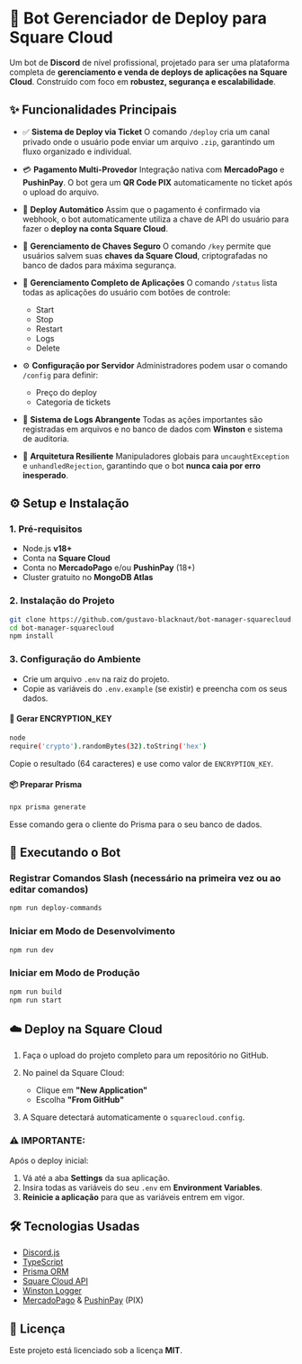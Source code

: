 # 🤖 Bot Gerenciador de Deploy para Square Cloud

Um bot de **Discord** de nível profissional, projetado para ser uma plataforma completa de **gerenciamento e venda de deploys de aplicações na Square Cloud**. Construído com foco em **robustez, segurança e escalabilidade**.

## ✨ Funcionalidades Principais

* ✅ **Sistema de Deploy via Ticket**
  O comando `/deploy` cria um canal privado onde o usuário pode enviar um arquivo `.zip`, garantindo um fluxo organizado e individual.

* 💳 **Pagamento Multi-Provedor**
  Integração nativa com **MercadoPago** e **PushinPay**. O bot gera um **QR Code PIX** automaticamente no ticket após o upload do arquivo.

* 🚀 **Deploy Automático**
  Assim que o pagamento é confirmado via webhook, o bot automaticamente utiliza a chave de API do usuário para fazer o **deploy na conta Square Cloud**.

* 🔐 **Gerenciamento de Chaves Seguro**
  O comando `/key` permite que usuários salvem suas **chaves da Square Cloud**, criptografadas no banco de dados para máxima segurança.

* 🧩 **Gerenciamento Completo de Aplicações**
  O comando `/status` lista todas as aplicações do usuário com botões de controle:

  * Start
  * Stop
  * Restart
  * Logs
  * Delete

* ⚙️ **Configuração por Servidor**
  Administradores podem usar o comando `/config` para definir:

  * Preço do deploy
  * Categoria de tickets

* 🧾 **Sistema de Logs Abrangente**
  Todas as ações importantes são registradas em arquivos e no banco de dados com **Winston** e sistema de auditoria.

* 🧱 **Arquitetura Resiliente**
  Manipuladores globais para `uncaughtException` e `unhandledRejection`, garantindo que o bot **nunca caia por erro inesperado**.

## ⚙️ Setup e Instalação

### 1. Pré-requisitos

* Node.js **v18+**
* Conta na **Square Cloud**
* Conta no **MercadoPago** e/ou **PushinPay** (18+)
* Cluster gratuito no **MongoDB Atlas**

### 2. Instalação do Projeto

```bash
git clone https://github.com/gustavo-blacknaut/bot-manager-squarecloud.git
cd bot-manager-squarecloud
npm install
```

### 3. Configuração do Ambiente

* Crie um arquivo `.env` na raiz do projeto.
* Copie as variáveis do `.env.example` (se existir) e preencha com os seus dados.

#### 🔐 Gerar ENCRYPTION\_KEY

```bash
node
require('crypto').randomBytes(32).toString('hex')
```

Copie o resultado (64 caracteres) e use como valor de `ENCRYPTION_KEY`.

#### 📦 Preparar Prisma

```bash
npx prisma generate
```

Esse comando gera o cliente do Prisma para o seu banco de dados.

## 🚀 Executando o Bot

### Registrar Comandos Slash (necessário na primeira vez ou ao editar comandos)

```bash
npm run deploy-commands
```

### Iniciar em Modo de Desenvolvimento

```bash
npm run dev
```

### Iniciar em Modo de Produção

```bash
npm run build
npm run start
```

## ☁️ Deploy na Square Cloud

1. Faça o upload do projeto completo para um repositório no GitHub.
2. No painel da Square Cloud:

   * Clique em **"New Application"**
   * Escolha **"From GitHub"**
3. A Square detectará automaticamente o `squarecloud.config`.

### ⚠️ **IMPORTANTE**:

Após o deploy inicial:

1. Vá até a aba **Settings** da sua aplicação.
2. Insira todas as variáveis do seu `.env` em **Environment Variables**.
3. **Reinicie a aplicação** para que as variáveis entrem em vigor.

## 🛠️ Tecnologias Usadas

* [Discord.js](https://discord.js.org/)
* [TypeScript](https://www.typescriptlang.org/)
* [Prisma ORM](https://www.prisma.io/)
* [Square Cloud API](https://docs.squarecloud.app/)
* [Winston Logger](https://github.com/winstonjs/winston)
* [MercadoPago](https://www.mercadopago.com.br/) & [PushinPay](https://app.pushinpay.com/) (PIX)


## 📄 Licença

Este projeto está licenciado sob a licença **MIT**.

